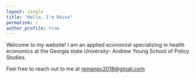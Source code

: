 ```yaml
---
layout: single
title: "Hello, I'm Reina"
permalink: /
author_profile: true
---
```


Welcome to my website!
I am an applied economist specializing in health economics at the Georgia state University- Andrew Young School of Policy Studies.

Feel free to reach out to me at [reinanpc2018@gmail.com](mailto:reinanpc2018@gmail.com)

